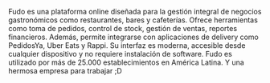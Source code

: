 Fudo es una plataforma online diseñada para la gestión integral de negocios gastronómicos como restaurantes, bares y cafeterías. Ofrece herramientas como toma de pedidos, control de stock, gestión de ventas, reportes financieros. Además, permite integrarse con aplicaciones de delivery como PedidosYa, Uber Eats y Rappi. Su interfaz es moderna, accesible desde cualquier dispositivo y no requiere instalación de software. Fudo es utilizado por más de 25.000 establecimientos en América Latina.
Y una hermosa empresa para trabajar ;D